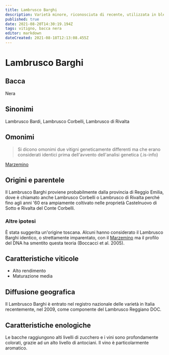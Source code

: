 ```yaml
---
title: Lambrusco Barghi
description: Varietà minore, riconosciuta di recente, utilizzata in blend nel Reggiano.
published: true
date: 2021-08-20T14:30:19.194Z
tags: vitigno, bacca nera
editor: markdown
dateCreated: 2021-08-18T12:13:08.455Z
---
```


# Lambrusco Barghi

## Bacca
Nera
## Sinonimi
Lambrusco Bardi, Lambrusco Corbelli, Lambrusco di Rivalta

## Omonimi
> Si dicono omonimi due vitigni geneticamente differenti ma che erano considerati identici prima dell'avvento dell'analisi genetica
{.is-info}

[Marzemino](/vitigni/Italia/bacca-nera/marzemino)

## Origini e parentele
Il Lambrusco Barghi proviene probabilmente dalla provincia di Reggio Emilia, dove è chiamato anche Lambrusco Corbelli o Lambrusco di Rivalta perché fino agli anni '60 era ampiamente coltivato nelle proprietà Castelnuovo di Sotto e Rivalta del Conte Corbelli.

### Altre ipotesi

È stata suggerita un'origine toscana. Alcuni hanno considerato il Lambrusco Barghi identico, o strettamente imparentato, con il [Marzemino](/vitigni/Italia/bacca-nera/marzemino) ma il profilo del DNA ha smentito questa teoria (Boccacci et al. 2005).

## Caratteristiche viticole
- Alto rendimento 
- Maturazione media

## Diffusione geografica
Il Lambrusco Barghi è entrato nel registro nazionale delle varietà in Italia recentemente, nel 2009, come componente del Lambrusco Reggiano DOC. 

## Caratteristiche enologiche
Le bacche raggiungono alti livelli di zucchero e i vini sono profondamente colorati, grazie ad un alto livello di antociani. Il vino è particolarmente aromatico.